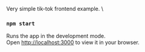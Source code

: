 Very simple tik-tok frontend example. \

### `npm start`

Runs the app in the development mode.\
Open [http://localhost:3000](http://localhost:3000) to view it in your browser.

